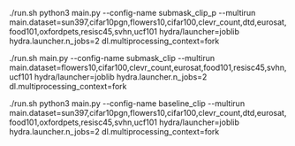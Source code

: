 
./run.sh python3 main.py --config-name submask_clip_p --multirun main.dataset=sun397,cifar10pgn,flowers10,cifar100,clevr_count,dtd,eurosat,food101,oxfordpets,resisc45,svhn,ucf101 hydra/launcher=joblib hydra.launcher.n_jobs=2 dl.multiprocessing_context=fork

./run.sh main.py --config-name submask_clip --multirun main.dataset=flowers10,cifar100,clevr_count,eurosat,food101,resisc45,svhn,ucf101 hydra/launcher=joblib hydra.launcher.n_jobs=2 dl.multiprocessing_context=fork

./run.sh python3 main.py --config-name baseline_clip --multirun main.dataset=sun397,cifar10pgn,flowers10,cifar100,clevr_count,dtd,eurosat,food101,oxfordpets,resisc45,svhn,ucf101 hydra/launcher=joblib hydra.launcher.n_jobs=2 dl.multiprocessing_context=fork
